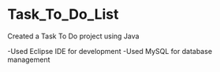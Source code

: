# Task_To_Do_List

Created a Task To Do project using Java

-Used Eclipse IDE for development
-Used MySQL for database management
